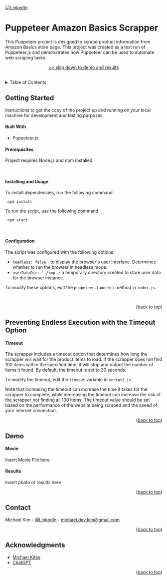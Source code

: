 <a name="readme-top"></a>

[![LinkedIn][linkedin-shield]][linkedin-url]


<!-- Intro -->

# Puppeteer Amazon Basics Scrapper

This Puppeteer project is designed to scrape product information from Amazon Basics store page. 
This project was created as a test run of Puppeteer.js and demonstrates how Puppeteer can be used to automate web scraping tasks.

<p align="center">
  <a href="#demo">>> skip down to demo and results</a>
</p>

<br/>

<!-- TABLE OF CONTENTS -->
<details>
  <summary>Table of Contents</summary>
  <ol>
    <li>
      <a href="#getting-started">Getting Start</a>
      <ul>
        <li><a href="#built-with">Built With</a></li>
        <li><a href="#prerequisites">Prerequisites</a></li>
        <li><a href="#installing-and-usage">Installing and Usage</a></li>
        <li><a href="#configuration">Configuration</a></li>
      </ul>
    </li>
    <li>
      <a href="#preventing-endless-execution-with-the-timeout-option">Preventing Endless Execution with the Timeout Option</a>
      <ul>
        <li><a href="#timeout">Timeout</a></li>
      </ul>
    </li>
    <li>
      <a href="#demo">Demo</a>
      <ul>
        <li><a href="#movie">Movie</a></li>
        <li><a href="#results">Results</a></li>
      </ul>
    </li>
    <li><a href="#contact">Contact</a></li>
    <li><a href="#acknowledgments">Acknowledgments</a></li>
  </ol>
</details>



<!-- ABOUT THE PROJECT -->
## Getting Started

Instructions to get the copy of the project up and running on your local machine for development and testing purposes.

#### Built With

* Puppeteer.js


#### Prerequisites

Project requires Node.js and npm installed.

<br />

#### Installing and Usage

To install dependencies, run the following command:

``` 
 npm install 
 ```

To run the script, use the following command:

``` 
 npm start 
 ```

<br />

#### Configuration

The script was configured with the following options:

- `headless: false` - to display the browser's user interface. Determines whether to run the browser in headless mode.
- `userDataDir: './tmp'` - a temporary directory created to store user data for the browser instance.

To modify these options, edit the `puppeteer.launch()` method in `index.js`.

<br />

<p align="right">(<a href="#readme-top">back to top</a>)</p>



<!-- Timeout Option -->
## Preventing Endless Execution with the Timeout Option

#### Timeout

The scrapper includes a timeout option that determines how long the scrapper will wait for the product items to load. If the scrapper does not find 100 items within the specified time, it will stop and output the number of items it found. By default, the timeout is set to 30 seconds.

To modify the timeout, edit the `timeout` variable in `script2.js`.

Note that increasing the timeout can increase the time it takes for the scrapper to complete, while decreasing the timeout can increase the risk of the scrapper not finding all 100 items. The timeout value should be set based on the performance of the website being scraped and the speed of your internet connection.


<p align="right">(<a href="#readme-top">back to top</a>)</p>



<!-- DEMO -->
## Demo

#### Movie
Insert Movie File here

#### Results
Insert photo of results here

<p align="right">(<a href="#readme-top">back to top</a>)</p>



<!-- CONTACT -->
## Contact

Michael Kim - [@LinkedIn](https://www.linkedin.com/in/michaelkim3/) - michael.dev.kim@gmail.com


<p align="right">(<a href="#readme-top">back to top</a>)</p>



<!-- ACKNOWLEDGMENTS -->
## Acknowledgments

* [Michael Kitas](https://www.youtube.com/@MichaelKitas)
* [ChatGPT](https://chat.openai.com/)


<p align="right">(<a href="#readme-top">back to top</a>)</p>



<!-- MARKDOWN LINKS & IMAGES -->
<!-- https://www.markdownguide.org/basic-syntax/#reference-style-links -->
[linkedin-shield]: https://img.shields.io/badge/-LinkedIn-black.svg?style=for-the-badge&logo=linkedin&colorB=555
[linkedin-url]: https://www.linkedin.com/in/michaelkim3/